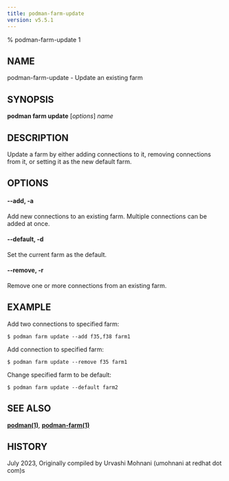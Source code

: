 ```yaml
---
title: podman-farm-update
version: v5.5.1
---
```


% podman-farm-update 1

## NAME
podman\-farm\-update - Update an existing farm

## SYNOPSIS
**podman farm update** [*options*] *name*

## DESCRIPTION
Update a farm by either adding connections to it, removing connections from it, or setting it as the new
default farm.

## OPTIONS

#### **--add**, **-a**

Add new connections to an existing farm. Multiple connections can be added at once.

#### **--default**, **-d**

Set the current farm as the default.

#### **--remove**, **-r**

Remove one or more connections from an existing farm.

## EXAMPLE

Add two connections to specified farm:
```
$ podman farm update --add f35,f38 farm1
```

Add connection to specified farm:
```
$ podman farm update --remove f35 farm1
```

Change specified farm to be default:
```
$ podman farm update --default farm2
```

## SEE ALSO
**[podman(1)](podman.1.md)**, **[podman-farm(1)](podman-farm.1.md)**

## HISTORY
July 2023, Originally compiled by Urvashi Mohnani (umohnani at redhat dot com)s
